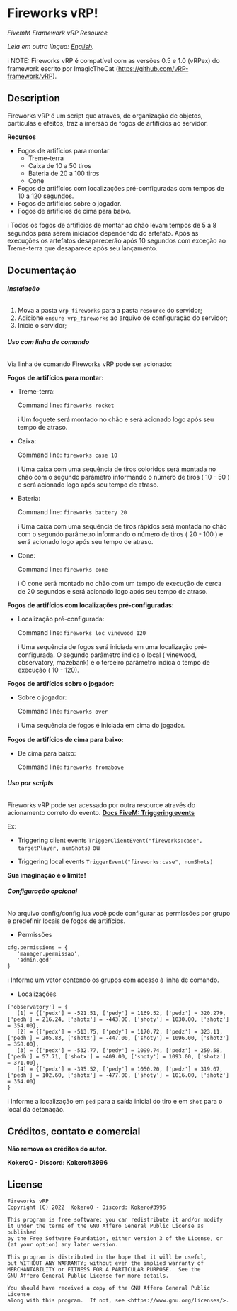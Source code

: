 # Fireworks vRP!
_FivemM Framework vRP Resource_

*Leia em outra língua: [English](README.md).*

:information_source: NOTE: Fireworks vRP é compatível com as versões 0.5 e 1.0 (vRPex) do framework escrito por ImagicTheCat (https://github.com/vRP-framework/vRP).

## Description
Fireworks vRP é um script que através, de organização de objetos, partículas e efeitos, traz a imersão de fogos de artifícios ao servidor.

**Recursos**
- Fogos de artifícios para montar
   - Treme-terra
   - Caixa de 10 a 50 tiros
   - Bateria de 20 a 100 tiros
   - Cone
- Fogos de artifícios com localizações pré-configuradas com tempos de 10 a 120 segundos.
- Fogos de artifícios sobre o jogador.
- Fogos de artifícios de cima para baixo.

:information_source: Todos os fogos de artifícios de montar ao chão levam tempos de 5 a 8 segundos para serem iniciados dependendo do artefato. Após as execuções os artefatos desaparecerão após 10 segundos com exceção ao Treme-terra que desaparece após seu lançamento.

## Documentação

###### **Instalação**

1. Mova a pasta `vrp_fireworks` para a pasta `resource` do servidor;
2. Adicione `ensure vrp_fireworks` ao arquivo de configuração do servidor;
3. Inicie o servidor;


###### **Uso com linha de comando**

Via linha de comando Fireworks vRP pode ser acionado:

**Fogos de artifícios para montar:**

   - Treme-terra:

      Command line: ```fireworks rocket```

      :information_source: Um foguete será montado no chão e será acionado logo após seu tempo de atraso.

   - Caixa:

      Command line: ```fireworks case 10```

      :information_source: Uma caixa com uma sequência de tiros coloridos será montada no chão com o segundo parâmetro informando o número de tiros ( 10 - 50 ) e será acionado logo após seu tempo de atraso.

   - Bateria:

      Command line: ```fireworks battery 20```

      :information_source: Uma caixa com uma sequência de tiros rápidos será montada no chão com o segundo parâmetro informando o número de tiros ( 20 - 100 ) e será acionado logo após seu tempo de atraso.

   - Cone:

      Command line: ```fireworks cone```

      :information_source: O cone será montado no chão com um tempo de execução de cerca de 20 segundos e será acionado logo após seu tempo de atraso.


**Fogos de artifícios com localizações pré-configuradas:**

   - Localização pré-configurada:

      Command line: ```fireworks loc vinewood 120```

      :information_source: Uma sequência de fogos será iniciada em uma localização pré-configurada. O segundo parâmetro indica o local ( vinewood, observatory, mazebank) e o terceiro parâmetro indica o tempo de execução ( 10 - 120).


**Fogos de artifícios sobre o jogador:**

   - Sobre o jogador:

      Command line: ```fireworks over```

      :information_source: Uma sequência de fogos é iniciada em cima do jogador.

**Fogos de artifícios de cima para baixo:**

   - De cima para baixo:

      Command line: ```fireworks fromabove```


###### **Uso por scripts**

Fireworks vRP pode ser acessado por outra resource através do acionamento correto do evento. [**Docs FiveM: Triggering events**
](https://docs.fivem.net/docs/scripting-manual/working-with-events/triggering-events/)

Ex:

- Triggering client events ```TriggerClientEvent("fireworks:case", targetPlayer, numShots)``` ou

- Triggering local events ```TriggerEvent("fireworks:case", numShots)```

**Sua imaginação é o limite!**


###### **Configuração opcional**

No arquivo config/config.lua você pode configurar as permissões por grupo e predefinir locais de fogos de artifícios.

- Permissões

```
cfg.permissions = {
   'manager.permissao',
   'admin.god'
}
```

:information_source: Informe um vetor contendo os grupos com acesso à linha de comando.

- Localizações

```
['observatory'] = {
   [1] = {['pedx'] = -521.51, ['pedy'] = 1169.52, ['pedz'] = 320.279, ['pedh'] = 216.24, ['shotx'] = -443.00, ['shoty'] = 1030.00, ['shotz'] = 354.00},
   [2] = {['pedx'] = -513.75, ['pedy'] = 1170.72, ['pedz'] = 323.11, ['pedh'] = 205.83, ['shotx'] = -447.00, ['shoty'] = 1096.00, ['shotz'] = 358.00},
   [3] = {['pedx'] = -532.77, ['pedy'] = 1099.74, ['pedz'] = 259.58, ['pedh'] = 57.71, ['shotx'] = -409.00, ['shoty'] = 1093.00, ['shotz'] = 371.00},
   [4] = {['pedx'] = -395.52, ['pedy'] = 1050.20, ['pedz'] = 319.07, ['pedh'] = 102.60, ['shotx'] = -477.00, ['shoty'] = 1016.00, ['shotz'] = 354.00}
}
```

:information_source: Informe a localização em `ped` para a saída inicial do tiro e em `shot` para o local da detonação.

## Créditos, contato e comercial
**Não remova os créditos do autor.**

**KokeroO - Discord: Kokero#3996**

## License
  ```
  Fireworks vRP
  Copyright (C) 2022  KokeroO - Discord: Kokero#3996

  This program is free software: you can redistribute it and/or modify
  it under the terms of the GNU Affero General Public License as published
  by the Free Software Foundation, either version 3 of the License, or
  (at your option) any later version.

  This program is distributed in the hope that it will be useful,
  but WITHOUT ANY WARRANTY; without even the implied warranty of
  MERCHANTABILITY or FITNESS FOR A PARTICULAR PURPOSE.  See the
  GNU Affero General Public License for more details.

  You should have received a copy of the GNU Affero General Public License
  along with this program.  If not, see <https://www.gnu.org/licenses/>.
  ```
